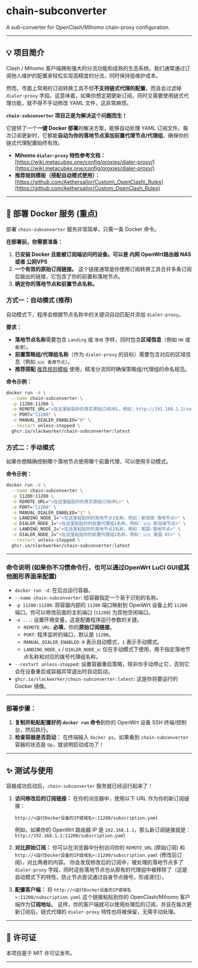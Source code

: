 # chain-subconverter

A sub-converter for OpenClash/Mihomo chain-proxy configuration.

-----

## 💡 项目简介

Clash / Mihomo 客户端拥有强大的分流功能和成熟的生态系统。我们通常通过订阅他人维护的配置来轻松实现高精度的分流，同时保持低维护成本。

然而，市面上常用的订阅转换工具不但**不支持链式代理的配置**，而且会过滤掉 `dialer-proxy` 字段。这意味着，如果你想定期更新订阅，同时又需要使用链式代理功能，就不得不手动修改 YAML 文件，这非常麻烦。

**`chain-subconverter` 项目正是为解决这个问题而生！**

它提供了一个**一键 Docker 部署**的解决方案，能够自动处理 YAML 订阅文件。每次订阅更新时，它都能**自动为你的落地节点添加前置代理节点/代理组**，确保你的链式代理配置始终有效。

  * **Mihomo `dialer-proxy` 特性参考文档：** [https://wiki.metacubex.one/config/proxies/dialer-proxy/](https://wiki.metacubex.one/config/proxies/dialer-proxy/)
  * **推荐规则模板（搭配自动模式使用）：** [https://github.com/Aethersailor/Custom\_OpenClash\_Rules](https://github.com/Aethersailor/Custom_OpenClash_Rules)

-----

## 🚀 部署 Docker 服务 (重点)

部署 `chain-subconverter` 服务非常简单，只需一条 Docker 命令。

**在部署前，你需要准备：**

1.  **已安装 Docker 且能被订阅端访问的设备。可以是 内网 OpenWrt路由器 NAS 或者 公网VPS**
2.  **一个有效的原始订阅链接。** 这个链接通常是你使用订阅转换工具合并多条订阅后输出的链接，它包含了你的前置和落地节点。
3.  **确定你的落地节点和前置节点名称。**

### 方式一：自动模式 (推荐)

自动模式下，程序会根据节点名称中的关键词自动匹配并添加 `dialer-proxy`。

**要求：**

  * **落地节点名称**需要包含 `Landing` 或 `落地` 字样，同时包含**区域信息**（例如 `HK` 或 `香港`）。
  * **前置策略组/代理组名称**（作为 `dialer-proxy` 的目标）需要包含对应的区域信息（例如 `🇭🇰 香港节点`）。
  * **推荐搭配** [推荐规则模板](https://github.com/Aethersailor/Custom_OpenClash_Rules) 使用，精准分流同时确保策略组/代理组的命名规范。

**命令示例：**

```bash
docker run -d \
  --name chain-subconverter \
  -p 11200:11200 \
  -e REMOTE_URL="<在这里粘贴你的真实原始订阅URL，例如：http://192.168.1.2/sub?token=abc>" \
  -e PORT="11200" \
  -e MANUAL_DIALER_ENABLED="0" \
  --restart unless-stopped \
  ghcr.io/slackworker/chain-subconverter:latest
```

### 方式二：手动模式

如果你想精确控制哪个落地节点使用哪个前置代理，可以使用手动模式。

**命令示例：**

```bash
docker run -d \
  --name chain-subconverter \
  -p 11200:11200 \
  -e REMOTE_URL="<在这里粘贴你的真实原始订阅URL>" \
  -e PORT="11200" \
  -e MANUAL_DIALER_ENABLED="1" \
  -e LANDING_NODE_1="<在这里粘贴你的落地节点1名称，例如：新加坡-落地节点>" \
  -e DIALER_NODE_1="<在这里粘贴你的前置代理组1名称，例如：🇸🇬 新加坡节点>" \
  -e LANDING_NODE_2="<在这里粘贴你的落地节点2名称，例如：美国-落地节点>" \
  -e DIALER_NODE_2="<在这里粘贴你的前置代理组2名称，例如：🇺🇸 美国 01>" \
  --restart unless-stopped \
  ghcr.io/slackworker/chain-subconverter:latest
```

-----

### 命令说明 (如果你不习惯命令行，也可以通过OpenWrt LuCI GUI或其他图形界面来配置)

  * `docker run -d`: 在后台运行容器。
  * `--name chain-subconverter`: 给容器指定一个易于识别的名称。
  * `-p 11200:11200`: 将容器内部的 `11200` 端口映射到 OpenWrt 设备上的 `11200` 端口。你可以修改前面的主机端口 (`11200`) 为其他空闲端口。
  * `-e ...`: 设置环境变量，这是配置程序运行参数的关键。
      * `REMOTE_URL`: **必填**，你的**原始订阅链接**。
      * `PORT`: 程序监听的端口，默认是 `11200`。
      * `MANUAL_DIALER_ENABLED`: `0` 表示自动模式，`1` 表示手动模式。
      * `LANDING_NODE_x` / `DIALER_NODE_x`: 仅在手动模式下使用，用于指定落地节点名称和对应的拨号代理组名称。
  * `--restart unless-stopped`: 设置容器重启策略，除非你手动停止它，否则它会在设备重启或容器异常退出时自动启动。
  * `ghcr.io/slackworker/chain-subconverter:latest`: 这是你将要运行的 Docker 镜像。

-----

### 部署步骤：

1.  **复制并粘贴配置好的 `docker run` 命令**到你的 OpenWrt 设备 SSH 终端/控制台，然后执行。
2.  **检查容器是否启动：**
    在终端输入 `docker ps`。如果看到 `chain-subconverter` 容器的状态是 `Up`，就说明启动成功了！

-----

## ✨ 测试与使用

容器成功启动后，`chain-subconverter` 服务就已经运行起来了！

1.  **访问修改后的订阅链接：**
    在你的浏览器中，使用以下 URL 作为你的新订阅链接：

    ```
    http://<运行Docker设备的IP或域名>:11200/subscription.yaml
    ```

    例如，如果你的 OpenWrt 路由器 IP 是 `192.168.1.1`，那么新订阅链接就是：
    `http://192.168.1.1:11200/subscription.yaml`

2.  **对比原始订阅：**
    你可以在浏览器中分别访问你的 `REMOTE_URL` (原始订阅) 和 `http://<运行Docker设备的IP或域名>:11200/subscription.yaml` (修改后订阅)，对比两者的内容。
    你会发现修改后的订阅中，被处理的落地节点多了 `dialer-proxy` 字段，同时这些落地节点也从原有的代理组中被移除了（这是自动模式下的特性，防止节点尝试通过自身节点拨号，形成递归）。

3.  **配置客户端：**
    将 `http://<运行Docker设备的IP或域名>:11200/subscription.yaml` 这个链接粘贴到你的 OpenClash/Mihomo 客户端作为**订阅地址**。
    这样，你的客户端就可以使用处理后的订阅，并且在每次更新订阅后，链式代理的 `dialer-proxy` 特性也将被保留，无需手动处理。

-----

## 📜 许可证

本项目基于 MIT 许可证发布。

-----